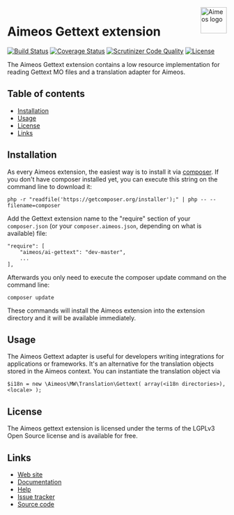 <a href="https://aimeos.org/">
    <img src="https://aimeos.org/fileadmin/template/icons/logo.png" alt="Aimeos logo" title="Aimeos" align="right" height="60" />
</a>

# Aimeos Gettext extension

[![Build Status](https://circleci.com/gh/aimeos/ai-gettext.svg?style=shield)](https://circleci.com/gh/aimeos/ai-gettext)
[![Coverage Status](https://coveralls.io/repos/aimeos/ai-gettext/badge.svg?branch=master)](https://coveralls.io/r/aimeos/ai-gettext?branch=master)
[![Scrutinizer Code Quality](https://scrutinizer-ci.com/g/aimeos/ai-gettext/badges/quality-score.png?b=master)](https://scrutinizer-ci.com/g/aimeos/ai-gettext/?branch=master)
[![License](https://poser.pugx.org/aimeos/ai-gettext/license.svg)](https://packagist.org/packages/aimeos/ai-gettext)

The Aimeos Gettext extension contains a low resource implementation for reading Gettext MO files and a translation adapter for Aimeos.

## Table of contents

- [Installation](#installation)
- [Usage](#usage)
- [License](#license)
- [Links](#links)

## Installation

As every Aimeos extension, the easiest way is to install it via [composer](https://getcomposer.org/). If you don't have composer installed yet, you can execute this string on the command line to download it:
```
php -r "readfile('https://getcomposer.org/installer');" | php -- --filename=composer
```

Add the Gettext extension name to the "require" section of your ```composer.json``` (or your ```composer.aimeos.json```, depending on what is available) file:
```
"require": [
    "aimeos/ai-gettext": "dev-master",
    ...
],
```

Afterwards you only need to execute the composer update command on the command line:
```
composer update
```

These commands will install the Aimeos extension into the extension directory and it will be available immediately.

## Usage

The Aimeos Gettext adapter is useful for developers writing integrations for applications or frameworks. It's an alternative for the translation objects stored in the Aimeos context. You can instantiate the translation object via
```
$i18n = new \Aimeos\MW\Translation\Gettext( array(<i18n directories>), <locale> );
```

## License

The Aimeos gettext extension is licensed under the terms of the LGPLv3 Open Source license and is available for free.

## Links

* [Web site](https://aimeos.org/)
* [Documentation](https://aimeos.org/docs)
* [Help](https://aimeos.org/help)
* [Issue tracker](https://github.com/aimeos/ai-gettext/issues)
* [Source code](https://github.com/aimeos/ai-gettext)
